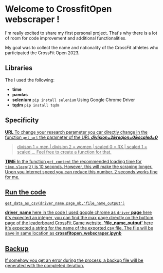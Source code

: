 # Welcome to CrossfitOpen webscraper !


I'm really excited to share my first personal project. That's why there is a lot of room for code improvement and additional functionalities.

My goal was to collect the name and nationality of the CrossFit athletes who participated the CrossFit Open 2023.


## Libraries

The I used the following:
- **time** 
- **pandas**
- **selenium**   `pip install selenium`
Using Google Chrome Driver
- **tqdm** `pip install tqdm`

## Specificity

**<u>URL<u>**
To change your research parameter you car directly change in the function `get_url` the parameter of the URL ***division=2&region=0&scaled=0***
> divison 1 = men | division 2 = women | scaled 0 = RX | scaled 1 = scaled ...
> Feel free to create a function for that.

**<u>TIME<u>**
In the function `get_content` the recommended loading time for `time.sleep(2)` is 10 seconds.
However, this will make the scraping longer. Upon you internet speed you can reduce this number. 2 seconds works fine for me.
## Run the code

    get_data_as_csv(driver_name,page_nb,'file_name_output')

**driver_name** here in the code I used google chrome as `driver`
**page** here it's expected an integer, you can find the max page directly on the bottom page of the leaderboard CrossFit Game website.
**'file_name_output'**   here it's expected a string for the name of the exported csv file. The file will be save in same location as **crossfitopen_webscraper.ipynb**

## Backup

If somehow you get an error during the process, a backup file will be generated with the completed iteration.

